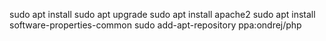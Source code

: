 sudo apt install
sudo apt upgrade
sudo apt install apache2
sudo apt install software-properties-common
sudo add-apt-repository ppa:ondrej/php

